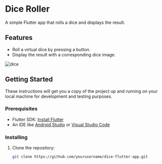 # Dice Roller

A simple Flutter app that rolls a dice and displays the result.

## Features

- Roll a virtual dice by pressing a button.
- Display the result with a corresponding dice image.


![dice](https://github.com/user-attachments/assets/06c89fe9-254a-4c85-9a97-db2386f46b31)


## Getting Started

These instructions will get you a copy of the project up and running on your local machine for development and testing purposes.

### Prerequisites

- Flutter SDK: [Install Flutter](https://flutter.dev/docs/get-started/install)
- An IDE like [Android Studio](https://developer.android.com/studio) or [Visual Studio Code](https://code.visualstudio.com/)

### Installing

1. Clone the repository:
   ```sh
   git clone https://github.com/yourusername/dice-flutter-app.git
